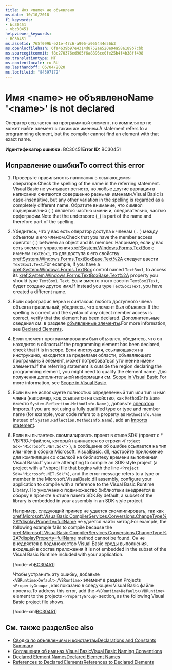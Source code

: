```yaml
---
title: Имя <name> не объявлено
ms.date: 10/10/2018
f1_keywords:
- bc30451
- vbc30451
helpviewer_keywords:
- BC30451
ms.assetid: 765f099b-e21e-47c6-a906-a065444e56b3
ms.openlocfilehash: 6fa4639b97e4314d8752ae520e94a58a189b7cbb
ms.sourcegitcommit: f8c270376ed905f6a8896ce0fe25b4f4b38ff498
ms.translationtype: MT
ms.contentlocale: ru-RU
ms.lasthandoff: 06/04/2020
ms.locfileid: "84397172"
---
```

# <a name="name-name-is-not-declared"></a><span data-ttu-id="04af5-102">Имя \<name> не объявлено</span><span class="sxs-lookup"><span data-stu-id="04af5-102">Name '\<name>' is not declared</span></span>
<span data-ttu-id="04af5-103">Оператор ссылается на программный элемент, но компилятор не может найти элемент с таким же именем.</span><span class="sxs-lookup"><span data-stu-id="04af5-103">A statement refers to a programming element, but the compiler cannot find an element with that exact name.</span></span>  
  
 <span data-ttu-id="04af5-104">**Идентификатор ошибки:** BC30451</span><span class="sxs-lookup"><span data-stu-id="04af5-104">**Error ID:** BC30451</span></span>  
  
## <a name="to-correct-this-error"></a><span data-ttu-id="04af5-105">Исправление ошибки</span><span class="sxs-lookup"><span data-stu-id="04af5-105">To correct this error</span></span>  
  
1. <span data-ttu-id="04af5-106">Проверьте правильность написания в ссылающемся операторе.</span><span class="sxs-lookup"><span data-stu-id="04af5-106">Check the spelling of the name in the referring statement.</span></span> <span data-ttu-id="04af5-107">Visual Basic не учитывает регистр, но любые другие вариации в написании считаются совершенно разными именами.</span><span class="sxs-lookup"><span data-stu-id="04af5-107">Visual Basic is case-insensitive, but any other variation in the spelling is regarded as a completely different name.</span></span> <span data-ttu-id="04af5-108">Обратите внимание, что символ подчеркивания (`_`) является частью имени и, следовательно, частью орфографии.</span><span class="sxs-lookup"><span data-stu-id="04af5-108">Note that the underscore (`_`) is part of the name and therefore part of the spelling.</span></span>  
  
2. <span data-ttu-id="04af5-109">Убедитесь, что у вас есть оператор доступа к членам ( `.` ) между объектом и его членом.</span><span class="sxs-lookup"><span data-stu-id="04af5-109">Check that you have the member access operator (`.`) between an object and its member.</span></span> <span data-ttu-id="04af5-110">Например, если у вас есть элемент управления <xref:System.Windows.Forms.TextBox> с именем `TextBox1`, то для доступа к его свойству <xref:System.Windows.Forms.TextBoxBase.Text%2A> следует ввести `TextBox1.Text`.</span><span class="sxs-lookup"><span data-stu-id="04af5-110">For example, if you have a <xref:System.Windows.Forms.TextBox> control named `TextBox1`, to access its <xref:System.Windows.Forms.TextBoxBase.Text%2A> property you should type `TextBox1.Text`.</span></span> <span data-ttu-id="04af5-111">Если вместо этого ввести `TextBox1Text`, будет создано другое имя.</span><span class="sxs-lookup"><span data-stu-id="04af5-111">If instead you type `TextBox1Text`, you have created a different name.</span></span>  
  
3. <span data-ttu-id="04af5-112">Если орфография верна и синтаксис любого доступного члена объекта правильный, убедитесь, что элемент был объявлен.</span><span class="sxs-lookup"><span data-stu-id="04af5-112">If the spelling is correct and the syntax of any object member access is correct, verify that the element has been declared.</span></span> <span data-ttu-id="04af5-113">Дополнительные сведения см. в разделе [объявленные элементы](../../programming-guide/language-features/declared-elements/index.md).</span><span class="sxs-lookup"><span data-stu-id="04af5-113">For more information, see [Declared Elements](../../programming-guide/language-features/declared-elements/index.md).</span></span>  
  
4. <span data-ttu-id="04af5-114">Если элемент программирования был объявлен, убедитесь, что он находится в области.</span><span class="sxs-lookup"><span data-stu-id="04af5-114">If the programming element has been declared, check that it is in scope.</span></span> <span data-ttu-id="04af5-115">Если инструкция, ссылающаяся на инструкцию, находится за пределами области, объявляющего программный элемент, может потребоваться уточнение имени элемента.</span><span class="sxs-lookup"><span data-stu-id="04af5-115">If the referring statement is outside the region declaring the programming element, you might need to qualify the element name.</span></span> <span data-ttu-id="04af5-116">Для получения дополнительной информации см. [Scope in Visual Basic](../../programming-guide/language-features/declared-elements/scope.md).</span><span class="sxs-lookup"><span data-stu-id="04af5-116">For more information, see [Scope in Visual Basic](../../programming-guide/language-features/declared-elements/scope.md).</span></span>  

5. <span data-ttu-id="04af5-117">Если вы не используете полностью определенный тип или тип и имя члена (например, код ссылается на свойство, как `MethodInfo.Name` вместо `System.Reflection.MethodInfo.Name` ), добавьте [оператор Imports](../statements/imports-statement-net-namespace-and-type.md).</span><span class="sxs-lookup"><span data-stu-id="04af5-117">If you are not using a fully qualified type or type and member name (for example, your code refers to a property as `MethodInfo.Name` instead of `System.Reflection.MethodInfo.Name`), add an [Imports statement](../statements/imports-statement-net-namespace-and-type.md).</span></span>

6. <span data-ttu-id="04af5-118">Если вы пытаетесь скомпилировать проект в стиле SDK (проект с \* VBPROJ-файлом, который начинается со строки `<Project Sdk="Microsoft.NET.Sdk">` ), а сообщение об ошибке ссылается на тип или член в сборке Microsoft. VisualBasic. dll, настройте приложение для компиляции со ссылкой на библиотеку времени выполнения Visual Basic.</span><span class="sxs-lookup"><span data-stu-id="04af5-118">If you are attempting to compile an SDK-style project (a project with a \*.vbproj file that begins with the line `<Project Sdk="Microsoft.NET.Sdk">`), and the error message refers to a type or member in the Microsoft.VisualBasic.dll assembly, configure your application to compile with a reference to the Visual Basic Runtime Library.</span></span> <span data-ttu-id="04af5-119">По умолчанию подмножество библиотеки внедряется в сборку в проекте в стиле пакета SDK.</span><span class="sxs-lookup"><span data-stu-id="04af5-119">By default, a subset of the library is embedded in your assembly in an SDK-style project.</span></span>

   <span data-ttu-id="04af5-120">Например, следующий пример не удается скомпилировать, так как <xref:Microsoft.VisualBasic.CompilerServices.Conversions.ChangeType%2A?displayProperty=fullName> не удается найти метод.</span><span class="sxs-lookup"><span data-stu-id="04af5-120">For example, the following example fails to compile because the <xref:Microsoft.VisualBasic.CompilerServices.Conversions.ChangeType%2A?displayProperty=fullName> method cannot be found.</span></span> <span data-ttu-id="04af5-121">Он не внедряется в подмножество Visual Basic среды выполнения, входящей в состав приложения.</span><span class="sxs-lookup"><span data-stu-id="04af5-121">It is not embedded in the subset of the Visual Basic Runtime included with your application.</span></span>  

   [!code-vb[BC30451](~/samples/snippets/visualbasic/language-reference/error-messages/bc30451/program1.vb?highlight=7)]

   <span data-ttu-id="04af5-122">Чтобы устранить эту ошибку, добавьте `<VBRuntime>Default</VBRuntime>` элемент в раздел Projects `<PropertyGroup>` , как показано в следующем Visual Basic файле проекта.</span><span class="sxs-lookup"><span data-stu-id="04af5-122">To address this error, add the `<VBRuntime>Default</VBRuntime>` element to the projects `<PropertyGroup>` section, as the following Visual Basic project file shows.</span></span>

   [!code-xml[BC30451](~/samples/snippets/visualbasic/language-reference/error-messages/bc30451/vbruntime.vbproj?highlight=6)]

## <a name="see-also"></a><span data-ttu-id="04af5-123">См. также раздел</span><span class="sxs-lookup"><span data-stu-id="04af5-123">See also</span></span>

- [<span data-ttu-id="04af5-124">Сводка по объявлениям и константам</span><span class="sxs-lookup"><span data-stu-id="04af5-124">Declarations and Constants Summary</span></span>](../keywords/declarations-and-constants-summary.md)
- [<span data-ttu-id="04af5-125">Соглашения об именах Visual Basic</span><span class="sxs-lookup"><span data-stu-id="04af5-125">Visual Basic Naming Conventions</span></span>](../../programming-guide/program-structure/naming-conventions.md)
- [<span data-ttu-id="04af5-126">Declared Element Names</span><span class="sxs-lookup"><span data-stu-id="04af5-126">Declared Element Names</span></span>](../../programming-guide/language-features/declared-elements/declared-element-names.md)
- [<span data-ttu-id="04af5-127">References to Declared Elements</span><span class="sxs-lookup"><span data-stu-id="04af5-127">References to Declared Elements</span></span>](../../programming-guide/language-features/declared-elements/references-to-declared-elements.md)
